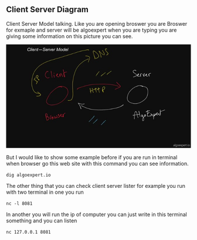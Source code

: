 ## Client Server Diagram


Client Server Model talking. Like you are opening broswer you are Broswer for exmaple and server will be algoexpert when you are typing you are giving some information on this picture you can see. 

<img src="https://github.com/ishifoev/CodeChalenge-JS/blob/main/day2/client-server.jpg?raw=true"/>

But I would like to show some example before if you are run in terminal when browser go this web site with this command you can see information.

````
dig algoexpert.io
````

The other thing that you can check client server lister for example you run with two terminal in one you run 

````
nc -l 8081
````

In another you will run the ip of computer you can just write in this terminal something and you can listen

````
nc 127.0.0.1 8081
````

